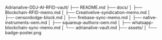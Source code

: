 Adrianalive-DDJ-AI-RFID-vault/
├── README.md
├── docs/
│   ├── Blockchain-RFID-memo.md
│   ├── Creativelive-syndication-memo.md
│   ├── censordodge-block.md
│   ├── firebase-sync-memo.md
│   ├── native-instruments-oem.md
│   ├── squareup-authors-oem.md
│   ├── whatsapp-blockchain-sync-memo.md
│   └── adrianalive-vault.md
├── assets/
│   └── badge-poster.png
